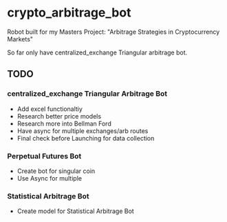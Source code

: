 # crypto_arbitrage_bot
Robot built for my Masters Project: "Arbitrage Strategies in Cryptocurrency Markets"

So far only have centralized_exchange Triangular arbitrage bot.


## TODO

### centralized_exchange Triangular Arbitrage Bot

 - Add excel functionaltiy
 - Research better price models
 - Research more into Bellman Ford
 - Have async for multiple exchanges/arb routes
 - Final check before Launching for data collection

### Perpetual Futures Bot

 - Create bot for singular coin
 - Use Async for multiple

### Statistical Arbitrage Bot

 - Create model for Statistical Arbitrage Bot

